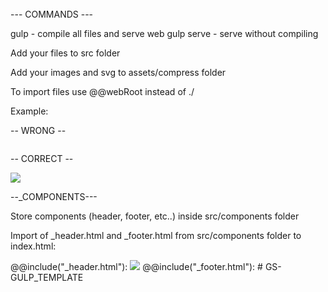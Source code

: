 ######

--- COMMANDS ---

gulp - compile all files and serve web
gulp serve - serve without compiling

Add your files to src folder

Add your images and svg to assets/compress folder

To import files use @@webRoot instead of ./

Example:

-- WRONG --

  <head>
    <script src="/js/main.js"></script>
  </head>
  <body>
    <img src="assets/GB_Ext_1-1.webp" alt="" />
  </body>

-- CORRECT --

  <head>
    <script src="@@webRoot/js/main.js"></script>
  </head>
  <body>
    <img src="@@webRoot/assets/GB_Ext_1-1.webp"/>
  </body>

--\_COMPONENTS---

Store components (header, footer, etc..) inside src/components folder

Import of \_header.html and \_footer.html from src/components folder to index.html:

  <head>
    <script src="@@webRoot/js/main.js"></script>
  </head>
  <body>
    @@include("_header.html"):
    <img src="@@webRoot/assets/GB_Ext_1-1.webp"/>
    @@include("_footer.html"):
  </body>
# GS-GULP_TEMPLATE
